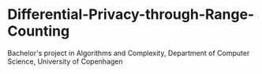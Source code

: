 # Differential-Privacy-through-Range-Counting
Bachelor's project in Algorithms and Complexity, Department of Computer Science, University of Copenhagen
